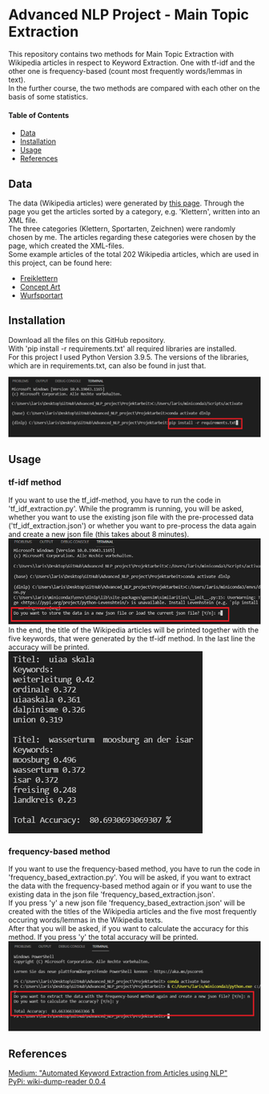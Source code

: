 # Advanced NLP Project - Main Topic Extraction
This repository contains two methods for Main Topic Extraction with Wikipedia articles in respect to Keyword Extraction. One with tf-idf and the other one is frequency-based (count most frequently words/lemmas in text).  
In the further course, the two methods are compared with each other on the basis of some statistics.

#### Table of Contents
- [Data](#data)
- [Installation](#installation)
- [Usage](#usage)
- [References](#references)


## Data
The data (Wikipedia articles) were generated by [this page](https://de.wikipedia.org/wiki/Spezial:Exportieren). 
Through the page you get the articles sorted by a category, e.g. 'Klettern', written into an XML file.  
The three categories (Klettern, Sportarten, Zeichnen) were randomly chosen by me. The articles regarding these categories were chosen by the page, which created the XML-files.  
Some example articles of the total 202 Wikipedia articles, which are used in this project, can be found here:  
- [Freiklettern](https://de.wikipedia.org/wiki/Freiklettern)  
- [Concept Art](https://de.wikipedia.org/wiki/Concept_Art)
- [Wurfsportart](https://de.wikipedia.org/wiki/Wurfsportart)


## Installation 
Download all the files on this GitHub repository.  
With 'pip install -r requirements.txt' all required libraries are installed.  
For this project I used Python Version 3.9.5. The versions of the libraries, which are in requirements.txt, can also be found in just that. 

![Step1](/Projektarbeit/images/step1.PNG)


## Usage
### tf-idf method
If you want to use the tf_idf-method, you have to run the code in 'tf_idf_extraction.py'. While the programm is running, you will be asked, whether you want to use the existing json file with the pre-processed data ('tf_idf_extraction.json') or whether you want to pre-process the data again and create a new json file (this takes about 8 minutes).  
![Step2](/Projektarbeit/images/step2.PNG)  
In the end, the title of the Wikipedia articles will be printed together with the five keywords, that were generated by the tf-idf method. In the last line the accuracy will be printed.  
![Step3](/Projektarbeit/images/step3.PNG)  
  
  
### frequency-based method
If you want to use the frequency-based method, you have to run the code in 'frequency_based_extraction.py'. You will be asked, if you want to extract the data with the frequency-based method again or if you want to use the existing data in the json file 'frequency_based_extraction.json'.  
If you press 'y' a new json file 'frequency_based_extraction.json' will be created with the titles of the Wikipedia articles and the five most frequently occuring words/lemmas in the Wikipedia texts.   
After that you will be asked, if you want to calculate the accuracy for this method. If you press 'y' the total accuracy will be printed.
![Step4](/Projektarbeit/images/step4.PNG)


## References
[Medium: "Automated Keyword Extraction from Articles using NLP"](https://medium.com/analytics-vidhya/automated-keyword-extraction-from-articles-using-nlp-bfd864f41b34)  
[PyPi: wiki-dump-reader 0.0.4](https://pypi.org/project/wiki-dump-reader/)